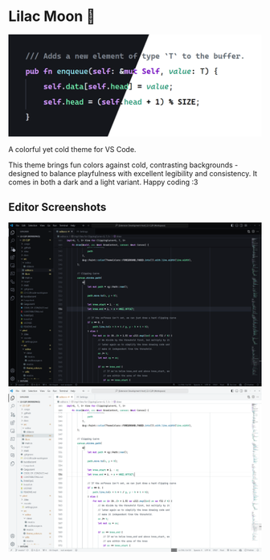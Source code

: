# Lilac Moon 🌙

![Zoomed-in editor screenshot](screenshots/header.png)

A colorful yet cold theme for VS Code.

This theme brings fun colors against cold, contrasting backgrounds - designed to
balance playfulness with excellent legibility and consistency. It comes in both
a dark and a light variant. Happy coding :3

## Editor Screenshots

![Dark mode](screenshots/dark-mode-editor.png)
![Light mode](screenshots/light-mode-editor.png)